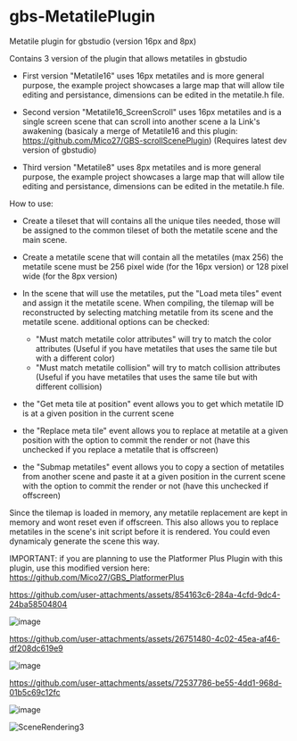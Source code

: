 # gbs-MetatilePlugin
 Metatile plugin for gbstudio (version 16px and 8px)

Contains 3 version of the plugin that allows metatiles in gbstudio
- First version "Metatile16" uses 16px metatiles and is more general purpose, the example project showcases a large map that will allow tile editing and persistance, dimensions can be edited in the metatile.h file.
- Second version "Metatile16_ScreenScroll" uses 16px metatiles and is a single screen scene that can scroll into another scene a la Link's awakening (basicaly a merge of Metatile16 and this plugin: https://github.com/Mico27/GBS-scrollScenePlugin)
 (Requires latest dev version of gbstudio)

- Third version "Metatile8" uses 8px metatiles and is more general purpose, the example project showcases a large map that will allow tile editing and persistance, dimensions can be edited in the metatile.h file.

How to use:
- Create a tileset that will contains all the unique tiles needed, those will be assigned to the common tileset of both the metatile scene and the main scene.
- Create a metatile scene that will contain all the metatiles (max 256) the metatile scene must be 256 pixel wide (for the 16px version) or 128 pixel wide (for the 8px version)
- In the scene that will use the metatiles, put the "Load meta tiles" event and assign it the metatile scene. 
  When compiling, the tilemap will be reconstructed by selecting matching metatile from its scene and the metatile scene.
  additional options can be checked:
  - "Must match metatile color attributes" will try to match the color attributes (Useful if you have metatiles that uses the same tile but with a different color)
  - "Must match metatile collision" will try to match collision attributes (Useful if you have metatiles that uses the same tile but with different collision)

- the "Get meta tile at position" event allows you to get which metatile ID is at a given position in the current scene
- the "Replace meta tile" event allows you to replace at metatile at a given position with the option to commit the render or not (have this unchecked if you replace a metatile that is offscreen)
- the "Submap metatiles" event allows you to copy a section of metatiles from another scene and paste it at a given position in the current scene with the option to commit the render or not (have this unchecked if offscreen)

Since the tilemap is loaded in memory, any metatile replacement are kept in memory and wont reset even if offscreen. This also allows you to replace metatiles in the scene's init script before it is rendered.
You could even dynamicaly generate the scene this way.

IMPORTANT: if you are planning to use the Platformer Plus Plugin with this plugin, use this modified version here: https://github.com/Mico27/GBS_PlatformerPlus


https://github.com/user-attachments/assets/854163c6-284a-4cfd-9dc4-24ba58504804

![image](https://github.com/user-attachments/assets/7fb07219-327f-4818-ba40-7e9a12484f4f)


https://github.com/user-attachments/assets/26751480-4c02-45ea-af46-df208dc619e9

![image](https://github.com/user-attachments/assets/61145b99-31a3-4ed2-912f-bbd7e786c066)


https://github.com/user-attachments/assets/72537786-be55-4dd1-968d-01b5c69c12fc

![image](https://github.com/user-attachments/assets/f6491b28-919a-4043-999f-effef4ac3023)

![SceneRendering3](https://github.com/user-attachments/assets/570cead9-04eb-4df7-8af4-e04235fbccb2)
